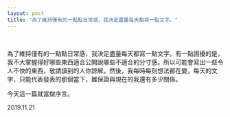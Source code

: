 ```yaml
---
layout: post
title: "為了維持僅有的一點點日常感，我決定盡量每天都寫一點文字。"
---
```


  
&nbsp;
&nbsp;


為了維持僅有的一點點日常感，我決定盡量每天都寫一點文字。有一點困擾的是，我不大掌握得好哪些東西適合公開說哪些不適合的分寸感。所以可能會寫出一些令人不快的東西，敬請讀到的人你諒解。然後，我每時每刻想法都在變，每天的文字，只能代表發表的那個當下，難保證與現在的我還有多少關係。

今天這一篇就當做序言。

2019.11.21